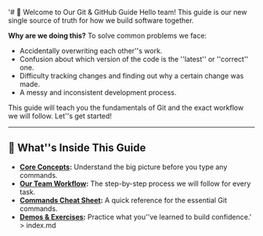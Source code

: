 '# 🚀 Welcome to Our Git & GitHub Guide
Hello team! This guide is our new single source of truth for how we build software together.

**Why are we doing this?**
To solve common problems we face:

- Accidentally overwriting each other''s work.
- Confusion about which version of the code is the ''latest'' or ''correct'' one.
- Difficulty tracking changes and finding out why a certain change was made.
- A messy and inconsistent development process.

This guide will teach you the fundamentals of Git and the exact workflow we will follow. Let''s get started!

---

## 🧭 What''s Inside This Guide

- **[Core Concepts](./concepts.md):** Understand the big picture before you type any commands.
- **[Our Team Workflow](./workflow.md):** The step-by-step process we will follow for every task.
- **[Commands Cheat Sheet](./commands.md):** A quick reference for the essential Git commands.
- **[Demos & Exercises](./exercises.md):** Practice what you''ve learned to build confidence.' > index.md
